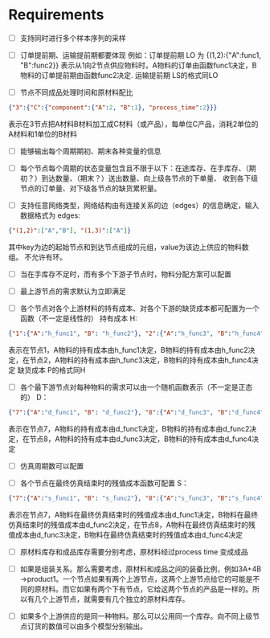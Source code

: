 # Requirements

- [ ] 支持同时进行多个样本序列的采样

- [ ] 订单提前期、运输提前期都要体现
例如：订单提前期 LO  为 {(1,2):{"A":func1, "B":func2}}  表示从1向2节点供应物料时，A物料的订单由函数func1决定，B物料的订单提前期由函数func2决定. 
         运输提前期 LS的格式同LO

- [ ] 节点不同成品处理时间和原材料配比
```json
{"3":{"C":{"component":{"A":2, "B":1}, "process_time":2}}}
```
表示在3节点把A材料B材料加工成C材料（或产品），每单位C产品，消耗2单位的A材料和1单位的B材料

- [ ] 能够输出每个周期期初、期末各种变量的信息

- [ ] 每个节点每个周期的状态变量包含且不限于以下：在途库存、在手库存、（期初？）到达数量、（期末？）送出数量、向上级各节点的下单量、 收到各下级节点的订单量、对下级各节点的缺货累积量。

- [ ] 支持任意网络类型，网络结构由有连接关系的边（edges）的信息确定，输入数据格式为
     edges:
```json
{"(1,2)":["A","B"], "(1,3)":["A"]}
```
其中key为边的起始节点和到达节点组成的元组，value为该边上供应的物料数组。  不允许有环。

- [ ] 当在手库存不足时，而有多个下游子节点时，物料分配方案可以配置

- [ ] 最上游节点的需求默认为立即满足

- [ ] 各个节点对各个上游材料的持有成本、对各个下游的缺货成本都可配置为一个函数（不一定是线性的）
   持有成本   H:
```json
{"1":{"A":"h_func1", "B": "h_func2"}, "2":{"A":"h_func3", "B":"h_func4"}}
```
表示在节点1，A物料的持有成本由h_func1决定，B物料的持有成本由h_func2决定，在节点2，A物料的持有成本由h_func3决定，B物料的持有成本由h_func4决定
缺货成本   P的格式同H

- [ ] 各个最下游节点对每种物料的需求可以由一个随机函数表示（不一定是正态的）
    D：
```json
{"7":{"A":"d_func1", "B": "d_func2"}, "8":{"A":"d_func3", "B":"d_func4"}}
```
表示在节点7，A物料的持有成本由d_func1决定，B物料的持有成本由d_func2决定，在节点8，A物料的持有成本由d_func3决定，B物料的持有成本由d_func4决定

- [ ] 仿真周期数可以配置

- [ ] 各个节点在最终仿真结束时的残值成本函数可配置
    S：
```json
{"7":{"A":"s_func1", "B": "s_func2"}, "8":{"A":"s_func3", "B":"s_func4"}}
```
表示在节点7，A物料在最终仿真结束时的残值成本由d_func1决定，B物料在最终仿真结束时的残值成本由d_func2决定，在节点8，A物料在最终仿真结束时的残值成本由d_func3决定，B物料在最终仿真结束时的残值成本由d_func4决定

- [ ] 原材料库存和成品库存需要分别考虑，原材料经过process time 变成成品

- [ ] 如果是组装关系。那么需要考虑，原材料和成品之间的装备比例，例如3A+4B ->product1。一个节点如果有两个上游节点，这两个上游节点给它的可能是不同的原材料。而它如果有两个下有节点，它给这两个节点的产品是一样的。所以有几个上游节点，就需要有几个独立的原材料库存。

- [ ] 如果多个上游供应的是同一种物料。那么可以公用同一个库存。向不同上级节点订货的数值可以由多个模型分别输出。
